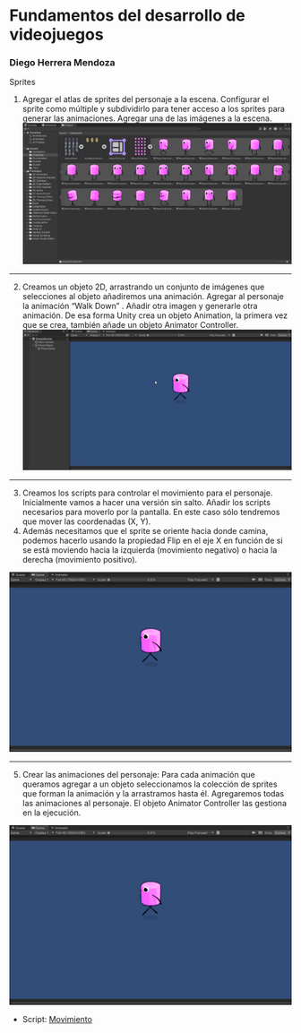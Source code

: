 # Fundamentos del desarrollo de videojuegos
### Diego Herrera Mendoza
Sprites

1. Agregar el atlas de sprites del personaje a la escena. Configurar el sprite como múltiple y subdividirlo para tener acceso a los sprites para generar las animaciones. Agregar una de las imágenes a la escena.
![E1](images/E1.png)
---
2. Creamos un objeto 2D, arrastrando un conjunto de imágenes que selecciones al objeto añadiremos una animación. Agregar al personaje la animación “Walk Down” . Añadir otra imagen y generarle otra animación.  De esa forma Unity crea un objeto Animation, la primera vez que se crea, también añade un objeto Animator Controller.
![E2](images/E2.png)
---

3.  Creamos los scripts para controlar el movimiento para el personaje. Inicialmente vamos a hacer una versión sin salto. Añadir los scripts necesarios para moverlo por la pantalla. En este caso sólo tendremos que mover las coordenadas (X, Y).
4. Además necesitamos que el sprite se oriente hacia donde camina, podemos hacerlo usando la propiedad Flip en el eje X en función de si se está moviendo hacia la izquierda (movimiento negativo) o hacia la derecha (movimiento positivo).

![E3-4](images/E3-4.gif)


---

5. Crear las animaciones del personaje: Para cada animación que queramos agregar a un objeto seleccionamos la colección de sprites que forman la animación y la arrastramos hasta él. Agregaremos todas las animaciones al personaje. El objeto Animator Controller las gestiona en la ejecución.

![E5](images/E5.gif)



- Script: [Movimiento](scripts/PlayerMovement.cs)




